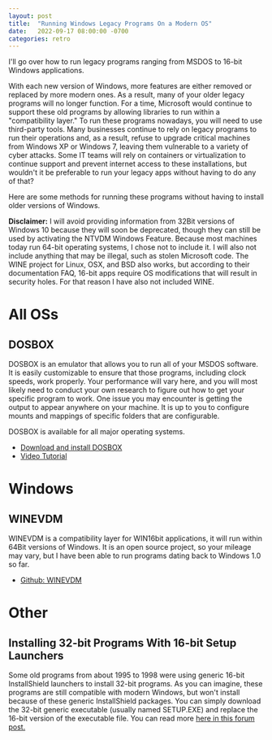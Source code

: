 ```yaml
---
layout: post
title:  "Running Windows Legacy Programs On a Modern OS"
date:   2022-09-17 08:00:00 -0700
categories: retro
---
```


I'll go over how to run legacy programs ranging from MSDOS to 16-bit Windows applications. 

With each new version of Windows, more features are either removed or replaced by more modern ones. As a result, many of your older legacy programs will no longer function. For a time, Microsoft would continue to support these old programs by allowing libraries to run within a "compatibility layer." To run these programs nowadays, you will need to use third-party tools. Many businesses continue to rely on legacy programs to run their operations and, as a result, refuse to upgrade critical machines from Windows XP or Windows 7, leaving them vulnerable to a variety of cyber attacks. Some IT teams will rely on containers or virtualization to continue support and prevent internet access to these installations, but wouldn't it be preferable to run your legacy apps without having to do any of that? 

Here are some methods for running these programs without having to install older versions of Windows. 

**Disclaimer:** I will avoid providing information from 32Bit versions of Windows 10 because they will soon be deprecated, though they can still be used by activating the NTVDM Windows Feature. Because most machines today run 64-bit operating systems, I chose not to include it.
I will also not include anything that may be illegal, such as stolen Microsoft code. The WINE project for Linux, OSX, and BSD also works, but according to their documentation FAQ, 16-bit apps require OS modifications that will result in security holes. For that reason I have also not included WINE. 

# All OSs

## DOSBOX

DOSBOX is an emulator that allows you to run all of your MSDOS software.
It is easily customizable to ensure that those programs, including clock speeds, work properly.
Your performance will vary here, and you will most likely need to conduct your own research to figure out how to get your specific program to work. One issue you may encounter is getting the output to appear anywhere on your machine.
It is up to you to configure mounts and mappings of specific folders that are configurable. 

DOSBOX is available for all major operating systems. 

- [Download and install DOSBOX](https://www.dosbox.com/download.php?main=1)
- [Video Tutorial](https://www.youtube.com/watch?v=5yBr-n_ee2E)

# Windows

## WINEVDM
WINEVDM is a compatibility layer for WIN16bit applications, it will run within 64Bit versions of Windows. It is an open source project, so your mileage may vary, but I have been able to run programs dating back to Windows 1.0 so far. 
- [Github: WINEVDM](https://github.com/otya128/winevdm)

# Other

## Installing 32-bit Programs With 16-bit Setup Launchers

Some old programs from about 1995 to 1998 were using generic 16-bit InstallShield launchers to install 32-bit programs. As you can imagine, these programs are still compatible with modern Windows, but won't install because of these generic InstallShield packages. You can simply download the 32-bit generic executable (usually named SETUP.EXE) and replace the 16-bit version of the executable file. You can read more [here in this forum post.](https://reactos.org/forum/viewtopic.php?p=90351)